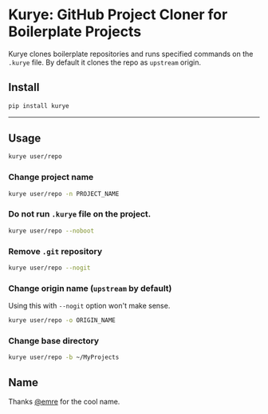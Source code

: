 # Kurye: GitHub Project Cloner for Boilerplate Projects

Kurye clones boilerplate repositories and runs specified commands on the `.kurye` file.
By default it clones the repo as `upstream` origin.

## Install

```bash
pip install kurye
```
---

## Usage

```bash
kurye user/repo
```

### Change project name

```bash
kurye user/repo -n PROJECT_NAME
```

### Do not run `.kurye` file on the project.

```bash
kurye user/repo --noboot
```

### Remove `.git` repository

```bash
kurye user/repo --nogit
```

### Change origin name (`upstream` by default)

Using this with `--nogit` option won't make sense.

```bash
kurye user/repo -o ORIGIN_NAME
```

### Change base directory

```bash
kurye user/repo -b ~/MyProjects
```

## Name

Thanks [@emre](https://github.com/emre) for the cool name.
